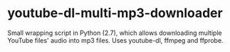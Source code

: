 # youtube-dl-multi-mp3-downloader
Small wrapping script in Python (2.7), which allows downloading multiple YouTube files' audio into mp3 files. Uses youtube-dl, ffmpeg and ffprobe.
